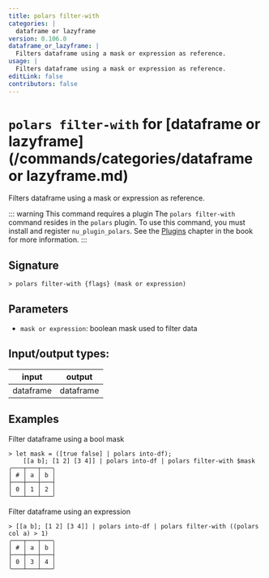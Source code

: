```yaml
---
title: polars filter-with
categories: |
  dataframe or lazyframe
version: 0.106.0
dataframe_or_lazyframe: |
  Filters dataframe using a mask or expression as reference.
usage: |
  Filters dataframe using a mask or expression as reference.
editLink: false
contributors: false
---
```

<!-- This file is automatically generated. Please edit the command in https://github.com/nushell/nushell instead. -->

# `polars filter-with` for [dataframe or lazyframe](/commands/categories/dataframe or lazyframe.md)

<div class='command-title'>Filters dataframe using a mask or expression as reference.</div>

::: warning This command requires a plugin
The `polars filter-with` command resides in the `polars` plugin.
To use this command, you must install and register `nu_plugin_polars`.
See the [Plugins](/book/plugins.html) chapter in the book for more information.
:::


## Signature

```> polars filter-with {flags} (mask or expression)```

## Parameters

 -  `mask or expression`: boolean mask used to filter data


## Input/output types:

| input     | output    |
| --------- | --------- |
| dataframe | dataframe |
## Examples

Filter dataframe using a bool mask
```nu
> let mask = ([true false] | polars into-df);
    [[a b]; [1 2] [3 4]] | polars into-df | polars filter-with $mask
╭───┬───┬───╮
│ # │ a │ b │
├───┼───┼───┤
│ 0 │ 1 │ 2 │
╰───┴───┴───╯

```

Filter dataframe using an expression
```nu
> [[a b]; [1 2] [3 4]] | polars into-df | polars filter-with ((polars col a) > 1)
╭───┬───┬───╮
│ # │ a │ b │
├───┼───┼───┤
│ 0 │ 3 │ 4 │
╰───┴───┴───╯

```
